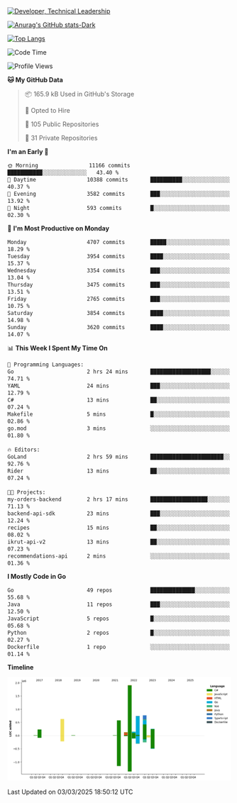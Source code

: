 <div>
  <a href="https://www.linkedin.com/in/arielpineiro/" target="_blank" rel="nofollow noopener noreferrer">
    <img src="https://img.shields.io/badge/-LinkedIn-%230077B5?style=for-the-badge&logo=linkedin&logoColor=white" alt="Developer, Technical Leadership" title="Ariel Piñeiro">
  </a>
</div>

[![Anurag's GitHub stats-Dark](https://github-readme-stats.vercel.app/api?username=arielsrv&show_icons=true&theme=dark#gh-dark-mode-only)](https://github.com/anuraghazra/github-readme-stats#gh-dark-mode-only)

[![Top Langs](https://github-readme-stats.vercel.app/api/top-langs/?username=arielsrv&layout=compact&langs_count=10&theme=dark#gh-dark-mode-only)](https://github.com/anuraghazra/github-readme-stats&theme=dark#gh-dark-mode-only)

<!--START_SECTION:waka-->
![Code Time](http://img.shields.io/badge/Code%20Time-1%2C133%20hrs%2023%20mins-blue)

![Profile Views](http://img.shields.io/badge/Profile%20Views-1-blue)

**🐱 My GitHub Data** 

> 📦 165.9 kB Used in GitHub's Storage 
 > 
> 💼 Opted to Hire
 > 
> 📜 105 Public Repositories 
 > 
> 🔑 31 Private Repositories 
 > 
**I'm an Early 🐤** 

```text
🌞 Morning                11166 commits       ███████████░░░░░░░░░░░░░░   43.40 % 
🌆 Daytime                10388 commits       ██████████░░░░░░░░░░░░░░░   40.37 % 
🌃 Evening                3582 commits        ███░░░░░░░░░░░░░░░░░░░░░░   13.92 % 
🌙 Night                  593 commits         █░░░░░░░░░░░░░░░░░░░░░░░░   02.30 % 
```
📅 **I'm Most Productive on Monday** 

```text
Monday                   4707 commits        █████░░░░░░░░░░░░░░░░░░░░   18.29 % 
Tuesday                  3954 commits        ████░░░░░░░░░░░░░░░░░░░░░   15.37 % 
Wednesday                3354 commits        ███░░░░░░░░░░░░░░░░░░░░░░   13.04 % 
Thursday                 3475 commits        ███░░░░░░░░░░░░░░░░░░░░░░   13.51 % 
Friday                   2765 commits        ███░░░░░░░░░░░░░░░░░░░░░░   10.75 % 
Saturday                 3854 commits        ████░░░░░░░░░░░░░░░░░░░░░   14.98 % 
Sunday                   3620 commits        ████░░░░░░░░░░░░░░░░░░░░░   14.07 % 
```


📊 **This Week I Spent My Time On** 

```text
💬 Programming Languages: 
Go                       2 hrs 24 mins       ███████████████████░░░░░░   74.71 % 
YAML                     24 mins             ███░░░░░░░░░░░░░░░░░░░░░░   12.79 % 
C#                       13 mins             ██░░░░░░░░░░░░░░░░░░░░░░░   07.24 % 
Makefile                 5 mins              █░░░░░░░░░░░░░░░░░░░░░░░░   02.86 % 
go.mod                   3 mins              ░░░░░░░░░░░░░░░░░░░░░░░░░   01.80 % 

🔥 Editors: 
GoLand                   2 hrs 59 mins       ███████████████████████░░   92.76 % 
Rider                    13 mins             ██░░░░░░░░░░░░░░░░░░░░░░░   07.24 % 

🐱‍💻 Projects: 
my-orders-backend        2 hrs 17 mins       ██████████████████░░░░░░░   71.13 % 
backend-api-sdk          23 mins             ███░░░░░░░░░░░░░░░░░░░░░░   12.24 % 
recipes                  15 mins             ██░░░░░░░░░░░░░░░░░░░░░░░   08.02 % 
ikrut-api-v2             13 mins             ██░░░░░░░░░░░░░░░░░░░░░░░   07.23 % 
recommendations-api      2 mins              ░░░░░░░░░░░░░░░░░░░░░░░░░   01.36 % 
```

**I Mostly Code in Go** 

```text
Go                       49 repos            ██████████████░░░░░░░░░░░   55.68 % 
Java                     11 repos            ███░░░░░░░░░░░░░░░░░░░░░░   12.50 % 
JavaScript               5 repos             █░░░░░░░░░░░░░░░░░░░░░░░░   05.68 % 
Python                   2 repos             █░░░░░░░░░░░░░░░░░░░░░░░░   02.27 % 
Dockerfile               1 repo              ░░░░░░░░░░░░░░░░░░░░░░░░░   01.14 % 
```



**Timeline**

![Lines of Code chart](https://raw.githubusercontent.com/arielsrv/arielsrv/main/assets/bar_graph.png)


 Last Updated on 03/03/2025 18:50:12 UTC
<!--END_SECTION:waka-->
